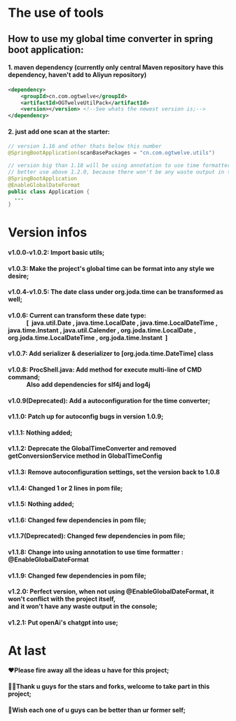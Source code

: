 # The use of tools

<h2>How to use my global time converter in spring boot application:</h2>
<h4>1. maven dependency (currently only central Maven repository have this dependency, haven't add to Aliyun repository)</h4>

```xml
<dependency>
    <groupId>cn.com.ogtwelve</groupId>
    <artifactId>OGTwelveUtilPack</artifactId>
    <version></version> <!--See whats the newest version is;-->
</dependency>
```
<h4>2. just add one scan at the starter:</h4>

```java
// version 1.16 and other thats below this number
@SpringBootApplication(scanBasePackages = "cn.com.ogtwelve.utils")
```

```java
// version big than 1.18 will be using annotation to use time formatter
// better use above 1.2.0, because there won't be any waste output in the console
@SpringBootApplication
@EnableGlobalDateFormat
public class Application {
  ...
}
```

# Version infos

<h4> v1.0.0-v1.0.2: Import basic utils;</h4>

<h4> v1.0.3: Make the project's global time can be format into any style we desire;</h4>

<h4> v1.0.4-v1.0.5: The date class under org.joda.time can be transformed as well;</h4>

<h4> v1.0.6: Current can transform these date type: <br/>
	&emsp;&emsp;&emsp;[&nbsp; java.util.Date , java.time.LocalDate , java.time.LocalDateTime , java.time.Instant , java.util.Calender , org.joda.time.LocalDate , &emsp;&emsp;&emsp;org.joda.time.LocalDateTime , org.joda.time.Instant &nbsp;]</h4>
	
<h4> v1.0.7: Add serializer & deserializer to [org.joda.time.DateTime] class</h4>

<h4> v1.0.8: ProcShell.java: Add method for execute multi-line of CMD command; <br/>
	&emsp;&emsp;&emsp;Also add dependencies for slf4j and log4j</h4>
	
<h4> v1.0.9(Deprecated): Add a autoconfiguration for the time converter;</h4>

<h4> v1.1.0: Patch up for autoconfig bugs in version 1.0.9;</h4>

<h4> v1.1.1: Nothing added;</h4>

<h4> v1.1.2: Deprecate the GlobalTimeConverter and removed getConversionService method in GlobalTimeConfig</h4>
	
<h4> v1.1.3: Remove autoconfiguration settings, set the version back to 1.0.8</h4>

<h4> v1.1.4: Changed 1 or 2 lines in pom file;</h4>

<h4> v1.1.5: Nothing added;</h4>

<h4> v1.1.6: Changed few dependencies in pom file;</h4>

<h4> v1.1.7(Deprecated): Changed few dependencies in pom file;</h4>

<h4> v1.1.8: Change into using annotation to use time formatter : @EnableGlobalDateFormat</h4>

<h4> v1.1.9: Changed few dependencies in pom file;</h4>

<h4> v1.2.0: Perfect version, when not using @EnableGlobalDateFormat, it won't conflict with the project itself,<br/> and it won't have any waste output in the console; </h4>
<h4> v1.2.1: Put openAi's chatgpt into use;</h4>

	
# At last
<h4>❤️Please fire away all the ideas u have for this project;</h4>
<h4>🙇‍♂️Thank u guys for the stars and forks, welcome to take part in this project;</h4>
<h4>💪Wish each one of u guys can be better than ur former self;</h4>
	
